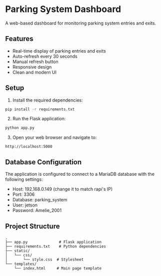 # Parking System Dashboard

A web-based dashboard for monitoring parking system entries and exits.

## Features

- Real-time display of parking entries and exits
- Auto-refresh every 30 seconds
- Manual refresh button
- Responsive design
- Clean and modern UI

## Setup

1. Install the required dependencies:
```bash
pip install -r requirements.txt
```

2. Run the Flask application:
```bash
python app.py
```

3. Open your web browser and navigate to:
```
http://localhost:5000
```

## Database Configuration

The application is configured to connect to a MariaDB database with the following settings:
- Host: 192.168.0.149 (change it to match rapi's IP)
- Port: 3306
- Database: parking_system
- User: jetson
- Password: Amelie_2001

## Project Structure

```
.
├── app.py              # Flask application
├── requirements.txt    # Python dependencies
├── static/
│   └── css/
│       └── style.css  # Stylesheet
└── templates/
    └── index.html     # Main page template
